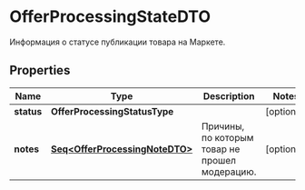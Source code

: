 

# OfferProcessingStateDTO

Информация о статусе публикации товара на Маркете.

## Properties

Name | Type | Description | Notes
------------ | ------------- | ------------- | -------------
**status** | **OfferProcessingStatusType** |  |  [optional]
**notes** | [**Seq&lt;OfferProcessingNoteDTO&gt;**](OfferProcessingNoteDTO.md) | Причины, по которым товар не прошел модерацию. |  [optional]



